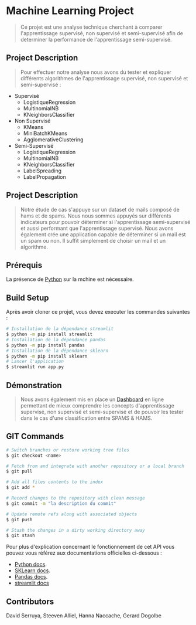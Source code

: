 # Machine Learning Project

> Ce projet est une analyse technique cherchant à comparer l'apprentissage supervisé, non supervisé et semi-supervisé afin de determiner la performance de l'apprentissage semi-supervisé.

## Project Description

> Pour effectuer notre analyse nous avons du tester et expliquer différents algorithmes de l'apprentissage supervisé, non supervisé et semi-supervisé :

- Supervisé
  - LogistiqueRegression
  - MultinomialNB
  - KNeighborsClassifier
- Non Supervisé
  - KMeans
  - MiniBatchKMeans
  - AgglomerativeClustering
- Semi-Supervisé
  - LogistiqueRegression
  - MultinomialNB
  - KNeighborsClassifier
  - LabelSpreading
  - LabelPropagation

## Project Description

> Notre étude de cas s'appuye sur un dataset de mails composé de hams et de spams. Nous nous sommes appuyés sur différents indicateurs pour pouvoir déterminer si l'apprentissage semi-supervisé et aussi performant que l'apprentissage supervisé.
> Nous avons également crée une application capable de déterminer si un mail est un spam ou non. Il suffit simplement de choisir un mail et un algorithme.

## Prérequis

La présence de [Python](https://www.python.org/) sur la mchine est nécessaire.

## Build Setup

Après avoir cloner ce projet, vous devez executer les commandes suivantes :

```bash
# Installation de la dépendance streamlit
$ python -m pip install streamlit
# Installation de la dépendance pandas
$ python -m pip install pandas
# Installation de la dépendance sklearn
$ python -m pip install sklearn
# Lancer l'application
$ streamlit run app.py
```

## Démonstration

> Nous avons également mis en place un [Dashboard](https://developer.mozilla.org/fr/docs/Web/JavaScript) en ligne permettant de mieux comprendre les concepts d'apprentissage supervisé, non supervisé et semi-supervisé et de pouvoir les tester dans le cas d'une classification entre SPAMS & HAMS.

## GIT Commands

```bash
# Switch branches or restore working tree files
$ git checkout <name>

# Fetch from and integrate with another repository or a local branch
$ git pull

# Add all files contents to the index
$ git add *

# Record changes to the repository with clean message
$ git commit -m "la description du commit" 

# Update remote refs along with associated objects
$ git push

# Stash the changes in a dirty working directory away
$ git stash
```

Pour plus d'explication concernant le fonctionnement de cet API vous pouvez vous référez
aux documentations officielles ci-dessous :

- [Python docs](https://docs.python.org/3/).
- [SKLearn docs](https://scikit-learn.org/stable/).
- [Pandas docs](https://pandas.pydata.org/).
- [streamlit docs](https://streamlit.io/)

## Contributors

David Serruya, Steeven Alliel, Hanna Naccache, Gerard Dogolbe

